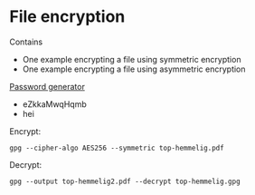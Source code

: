 # File encryption
Contains
* One example encrypting a file using symmetric encryption
* One example encrypting a file using asymmetric encryption


[Password generator](https://www.lastpass.com/password-generator)
* eZkkaMwqHqmb
* hei

Encrypt:
```
gpg --cipher-algo AES256 --symmetric top-hemmelig.pdf
```

Decrypt:
```
gpg --output top-hemmelig2.pdf --decrypt top-hemmelig.gpg
```